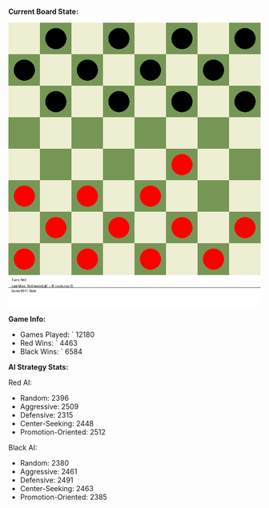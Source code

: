 
**Current Board State:**  
<!-- START_GIF -->
![Checkers Game](./checkers_game.gif)
<!-- END_GIF -->

**Game Info:**  
- Games Played: `<!-- GAMES_PLAYED --> 12180
- Red Wins: `<!-- RED_WINS --> 4463
- Black Wins: `<!-- BLACK_WINS --> 6584

<!-- AI_STATS -->
**AI Strategy Stats:**

Red AI:
- Random: 2396
- Aggressive: 2509
- Defensive: 2315
- Center-Seeking: 2448
- Promotion-Oriented: 2512

Black AI:
- Random: 2380
- Aggressive: 2461
- Defensive: 2491
- Center-Seeking: 2463
- Promotion-Oriented: 2385
